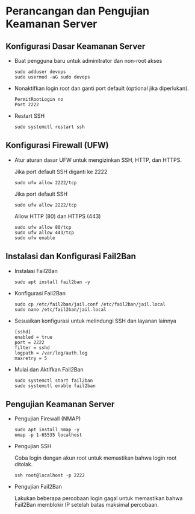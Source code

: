 # Perancangan dan Pengujian Keamanan Server

## Konfigurasi Dasar Keamanan Server

- Buat pengguna baru untuk adminitrator dan non-root akses

  ```
  sudo adduser devops
  sudo usermod -aG sudo devops
  ```

- Nonaktifkan login root dan ganti port default (optional jika diperlukan).

  ```
  PermitRootLogin no
  Port 2222
  ```

- Restart SSH

  ```
  sudo systemctl restart ssh
  ```

## Konfigurasi Firewall (UFW)

- Atur aturan dasar UFW untuk mengizinkan SSH, HTTP, dan HTTPS.

  Jika port default SSH diganti ke 2222

  ```
  sudo ufw allow 2222/tcp
  ```

  Jika port default SSH

  ```
  sudo ufw allow 2222/tcp
  ```

  Allow HTTP (80) dan HTTPS (443)

  ```
  sudo ufw allow 80/tcp
  sudo ufw allow 443/tcp
  sudo ufw enable
  ```

## Instalasi dan Konfigurasi Fail2Ban

- Instalasi Fail2Ban
  ```
  sudo apt install fail2ban -y
  ```
- Konfigurasi Fail2Ban

  ```
  sudo cp /etc/fail2ban/jail.conf /etc/fail2ban/jail.local
  sudo nano /etc/fail2ban/jail.local
  ```

- Sesuaikan konfigurasi untuk melindungi SSH dan layanan lainnya
  ```
  [sshd]
  enabled = true
  port = 2222
  filter = sshd
  logpath = /var/log/auth.log
  maxretry = 5
  ```
- Mulai dan Aktifkan Fail2Ban
  ```
  sudo systemctl start fail2ban
  sudo systemctl enable fail2ban
  ```

## Pengujian Keamanan Server

- Pengujian Firewall (NMAP)

  ```
  sudo apt install nmap -y
  nmap -p 1-65535 localhost
  ```

- Pengujian SSH

  Coba login dengan akun root untuk memastikan bahwa login root ditolak.

  ```
  ssh root@localhost -p 2222
  ```

- Pengujian Fail2Ban

  Lakukan beberapa percobaan login gagal untuk memastikan bahwa Fail2Ban memblokir IP setelah batas maksimal percobaan.

